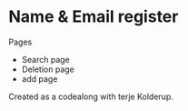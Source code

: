 #   Name & Email register

Pages

-   Search page
-   Deletion page
-   add page

Created as a codealong with terje Kolderup.